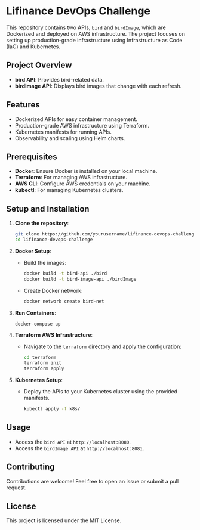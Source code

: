 # Lifinance DevOps Challenge

This repository contains two APIs, `bird` and `birdImage`, which are Dockerized and deployed on AWS infrastructure. The project focuses on setting up production-grade infrastructure using Infrastructure as Code (IaC) and Kubernetes.

## Project Overview

- **bird API**: Provides bird-related data.
- **birdImage API**: Displays bird images that change with each refresh.

## Features

- Dockerized APIs for easy container management.
- Production-grade AWS infrastructure using Terraform.
- Kubernetes manifests for running APIs.
- Observability and scaling using Helm charts.
  
## Prerequisites

- **Docker**: Ensure Docker is installed on your local machine.
- **Terraform**: For managing AWS infrastructure.
- **AWS CLI**: Configure AWS credentials on your machine.
- **kubectl**: For managing Kubernetes clusters.
  
## Setup and Installation

1. **Clone the repository**:
    ```bash
    git clone https://github.com/yourusername/lifinance-devops-challenge.git
    cd lifinance-devops-challenge
    ```

2. **Docker Setup**:
   - Build the images:
     ```bash
     docker build -t bird-api ./bird
     docker build -t bird-image-api ./birdImage
     ```
   - Create Docker network:
     ```bash
     docker network create bird-net
     ```

3. **Run Containers**:
    ```bash
    docker-compose up
    ```

4. **Terraform AWS Infrastructure**:
   - Navigate to the `terraform` directory and apply the configuration:
     ```bash
     cd terraform
     terraform init
     terraform apply
     ```

5. **Kubernetes Setup**:
   - Deploy the APIs to your Kubernetes cluster using the provided manifests.
     ```bash
     kubectl apply -f k8s/
     ```

## Usage

- Access the `bird API` at `http://localhost:8080`.
- Access the `birdImage API` at `http://localhost:8081`.

## Contributing

Contributions are welcome! Feel free to open an issue or submit a pull request.

## License

This project is licensed under the MIT License.
